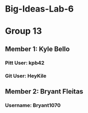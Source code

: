 # Big-Ideas-Lab-6
# Group 13
## Member 1: Kyle Bello
### Pitt User: kpb42
### Git User: HeyKile
## Member 2: Bryant Fleitas
### Username: Bryant1070
